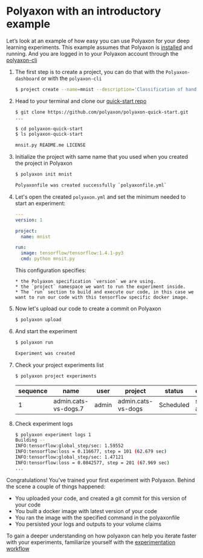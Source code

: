# Polyaxon with an introductory example


Let’s look at an example of how easy you can use Polyaxon for your deep learning experiments.
This example assumes that Polyaxon is [installed](installation/introduction) and running.
And you are logged in to your Polyaxon account through the [polyaxon-cli](polyaxon_cli/commands)

1. The first step is to create a project, you can do that with the `Polyaxon-dashboard` or with the `polyaxon-cli`

    ```bash
    $ project create --name=mnist --description='Classification of handwritten images.'
    ```

2. Head to your terminal and clone our [quick-start repo](https://github.com/polyaxon/polyaxon-quick-start)

    ```bash
    $ git clone https://github.com/polyaxon/polyaxon-quick-start.git
    ...

    $ cd polyaxon-quick-start
    $ ls polyaxon-quick-start

    mnsit.py README.me LICENSE
    ```

3. Initialize the project with same name that you used when you created the project in Polyaxon

    ```bash
    $ polyaxon init mnist

    Polyaxonfile was created successfully `polyaxonfile.yml`
    ```

4. Let's open the created `polyaxon.yml` and set the minimum needed to start an experiment:

    ```yaml
    ---
    version: 1

    project:
      name: mnist

    run:
      image: tensorflow/tensorflow:1.4.1-py3
      cmd: python mnsit.py
    ```

    This configuration specifies:

       * the Polyaxon specification `version` we are using.
       * the `project` namespace we want to run the experiment inside.
       * The `run` section to build and execute our code, in this case we want to run our code with this tensorflow specific docker image.

5. Now let's upload our code to create a commit on Polyaxon

    ```bash
    $ polyaxon upload
    ```

6. And start the experiment

    ```bash
    $ polyaxon run

    Experiment was created
    ```

7. Check your project experiments list

    ```bash
    $ polyaxon project experiments
    ```

    sequence | name | user | project | status | created_at
    ---------|------|------|---------|--------|-----------
    1 | admin.cats-vs-dogs.7 | admin | admin.cats-vs-dogs | Scheduled | seconds ago


8. Check experiment logs

    ```bash
    $ polyaxon experiment logs 1
    Building --
    INFO:tensorflow:global_step/sec: 1.59552
    INFO:tensorflow:loss = 0.116677, step = 101 (62.679 sec)
    INFO:tensorflow:global_step/sec: 1.47121
    INFO:tensorflow:loss = 0.0842577, step = 201 (67.969 sec)
    ...
    ```

Congratulations! You've trained your first experiment with Polyaxon. Behind the scene a couple of things happened:

 * You uploaded your code, and created a git commit for this version of your code
 * You built a docker image with latest version of your code
 * You ran the image with the specified command in the polyaxonfile
 * You persisted your logs and outputs to your volume claims

To gain a deeper understanding on how polyaxon can help you iterate faster with your experiments,
familiarize yourself with the [experimentation workflow](experimentation/concepts)
